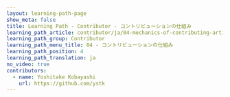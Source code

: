 ```yaml
---
layout: learning-path-page
show_meta: false
title: Learning Path - Contributor - コントリビューションの仕組み
learning_path_article: contributor/ja/04-mechanics-of-contributing-article-ja.asciidoc
learning_path_group: Contributor
learning_path_menu_title: 04 - コントリビューションの仕組み
learning_path_position: 4
learning_path_translation: ja
no_video: true
contributors:
  - name: Yoshitake Kobayashi
    url: https://github.com/ystk
---
```

<!--- This file autogenerated from https://github.com/InnerSourceCommons/InnerSourceLearningPath/blob/master/scripts -->